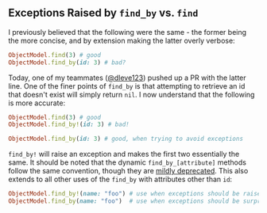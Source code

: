 ## Exceptions Raised by `find_by` vs. `find`

I previously believed that the following were the same - the former being the more concise, and by extension making the latter overly verbose:

```ruby
ObjectModel.find(3) # good
ObjectModel.find_by(id: 3) # bad?
```

Today, one of my teammates ([@dleve123](https://github.com/dleve123)) pushed up a PR with the latter line. One of the finer points of `find_by` is that attempting to retrieve an id that doesn't exist will simply return `nil`. I now understand that the following is more accurate:

```ruby
ObjectModel.find(3) # good
ObjectModel.find_by!(id: 3) # bad!

ObjectModel.find_by(id: 3) # good, when trying to avoid exceptions
```

`find_by!` will raise an exception and makes the first two essentially the same. It should be noted that the dynamic `find_by_[attribute]` methods follow the same convention, though they are [mildly deprecated](http://api.rubyonrails.org/classes/ActiveRecord/Base.html#class-ActiveRecord::Base-label-Dynamic+attribute-based+finders). This also extends to all other uses of the `find_by` with attributes other than `id`:


```ruby
ObjectModel.find_by!(name: "foo") # use when exceptions should be raised
ObjectModel.find_by(name: "foo")  # use when exceptions should be surpressed
```
